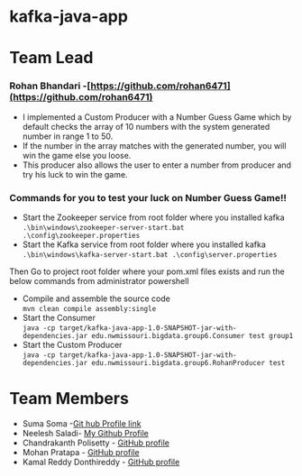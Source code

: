 # kafka-java-app

# Team Lead
### Rohan Bhandari -[https://github.com/rohan6471](https://github.com/rohan6471)
* I implemented a Custom Producer with a Number Guess Game which by default checks the array of 10 numbers with the system generated number in range 1 to 50.  
* If the number in the array matches with the generated number, you will win the game else you loose.   
* This producer also allows the user to enter a number from producer and try his luck to win the game.

### Commands for you to test your luck on Number Guess Game!! 

- Start the Zookeeper service from root folder where you installed kafka    
``` .\bin\windows\zookeeper-server-start.bat .\config\zookeeper.properties ```   
- Start the Kafka service from root folder where you installed kafka  
``` .\bin\windows\kafka-server-start.bat .\config\server.properties ```  

Then Go to project root folder where your pom.xml files exists and run the below commands from administrator powershell    

- Compile and assemble the source code   
```mvn clean compile assembly:single ```  
- Start the Consumer     
```java -cp target/kafka-java-app-1.0-SNAPSHOT-jar-with-dependencies.jar edu.nwmissouri.bigdata.group6.Consumer test group1 ```  
- Start the Custom Producer     
```java -cp target/kafka-java-app-1.0-SNAPSHOT-jar-with-dependencies.jar edu.nwmissouri.bigdata.group6.RohanProducer test ```  



# Team Members

- Suma Soma -[Git hub Profile link](https://github.com/suma-gitrep)
- Neelesh Saladi- [My Github Profile](https://github.com/neeleshsaladi)
- Chandrakanth Polisetty - [GitHub profile](https://github.com/Chandupolisetty)
- Mohan Pratapa - [GitHub profile](https://github.com/mohanpratapa) 
- Kamal Reddy Donthireddy - [GitHub profile](https://github.com/Kamal4195) 

